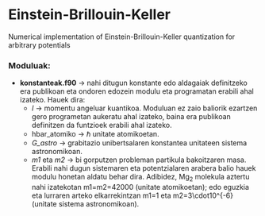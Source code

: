 # Einstein-Brillouin-Keller
Numerical implementation of Einstein-Brillouin-Keller quantization for arbitrary potentials

### Moduluak:
* **konstanteak.f90** &rarr; nahi ditugun konstante edo aldagaiak definitzeko era publikoan eta ondoren edozein modulu eta programatan erabili ahal izateko. Hauek dira:
  * *l* &rarr; momentu angeluar kuantikoa. Moduluan ez zaio baliorik ezartzen gero programetan aukeratu ahal izateko, baina era publikoan definitzen da funtzioek erabili ahal izateko.
  * hbar_atomiko &rarr; &#8463; unitate atomikoetan.
  * *G_astro* &rarr; grabitazio unibertsalaren konstantea unitateen sistema astronomikoan.
  * *m1* eta *m2* &rarr; bi gorputzen probleman partikula bakoitzaren masa. Erabili nahi dugun sistemaren eta potentzialaren arabera balio hauek modulu honetan aldatu behar dira. Adibidez, Mg<sub>2</sub> molekula aztertu nahi izatekotan m1=m2=42000 (unitate atomikoetan); edo eguzkia eta lurraren arteko elkarrekintzan m1=1 eta m2=3\cdot10^{-6} (unitate sistema astronomikoan).
